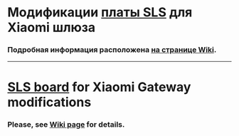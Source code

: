 # Модификации [платы SLS](https://modkam.ru/?p=1342) для Xiaomi шлюза
### Подробная информация расположена [на странице Wiki](https://github.com/egony/MODKAM-XIAOMI-GATEWAY/wiki).
***
# [SLS board](https://modkam.ru/?p=1342) for Xiaomi Gateway modifications
### Please, see [Wiki page](https://github.com/egony/MODKAM-XIAOMI-GATEWAY/wiki) for details.
